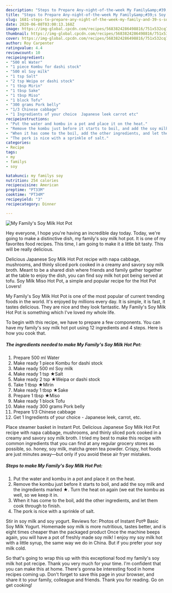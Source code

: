 ```yaml
---
description: "Steps to Prepare Any-night-of-the-week My Family&amp;#39;s Soy Milk Hot Pot"
title: "Steps to Prepare Any-night-of-the-week My Family&amp;#39;s Soy Milk Hot Pot"
slug: 1681-steps-to-prepare-any-night-of-the-week-my-family-and-39-s-soy-milk-hot-pot
date: 2020-06-08T03:00:13.168Z
image: https://img-global.cpcdn.com/recipes/5683824286498816/751x532cq70/my-familys-soy-milk-hot-pot-recipe-main-photo.jpg
thumbnail: https://img-global.cpcdn.com/recipes/5683824286498816/751x532cq70/my-familys-soy-milk-hot-pot-recipe-main-photo.jpg
cover: https://img-global.cpcdn.com/recipes/5683824286498816/751x532cq70/my-familys-soy-milk-hot-pot-recipe-main-photo.jpg
author: Roy Carpenter
ratingvalue: 4.4
reviewcount: 10
recipeingredient:
- "500 ml Water"
- "1 piece Kombu for dashi stock"
- "500 ml Soy milk"
- "1 tsp Salt"
- "2 tsp Weipa or dashi stock"
- "1 tbsp Mirin"
- "1 tbsp Sake"
- "1 tbsp Miso"
- "1 block Tofu"
- "300 grams Pork belly"
- "1/3 Chinese cabbage"
- "1 Ingredients of your choice  Japanese leek carrot etc"
recipeinstructions:
- "Put the water and kombu in a pot and place it on the heat."
- "Remove the kombu just before it starts to boil, and add the soy milk and the ingredients marked ★. Turn the heat on again (we eat the kombu as well, so we keep it in."
- "When it has come to the boil, add the other ingredients, and let them cook through to finish."
- "The pork is nice with a sprinkle of salt."
categories:
- Recipe
tags:
- my
- familys
- soy

katakunci: my familys soy 
nutrition: 254 calories
recipecuisine: American
preptime: "PT33M"
cooktime: "PT34M"
recipeyield: "3"
recipecategory: Dinner

---
```



![My Family&#39;s Soy Milk Hot Pot](https://img-global.cpcdn.com/recipes/5683824286498816/751x532cq70/my-familys-soy-milk-hot-pot-recipe-main-photo.jpg)

Hey everyone, I hope you're having an incredible day today. Today, we're going to make a distinctive dish, my family&#39;s soy milk hot pot. It is one of my favorites food recipes. This time, I am going to make it a little bit tasty. This will be really delicious.

Delicious Japanese Soy Milk Hot Pot recipe with napa cabbage, mushrooms, and thinly sliced pork cooked in a creamy and savory soy milk broth. Meant to be a shared dish where friends and family gather together at the table to enjoy the dish, you can find soy milk hot pot being served at tofu. Soy Milk Miso Hot Pot, a simple and popular recipe for the Hot Pot Lovers!

My Family&#39;s Soy Milk Hot Pot is one of the most popular of current trending foods in the world. It's enjoyed by millions every day. It is simple, it is fast, it tastes delicious. They are nice and they look fantastic. My Family&#39;s Soy Milk Hot Pot is something which I've loved my whole life.


To begin with this recipe, we have to prepare a few components. You can have my family&#39;s soy milk hot pot using 12 ingredients and 4 steps. Here is how you cook that.

<!--inarticleads1-->

##### The ingredients needed to make My Family&#39;s Soy Milk Hot Pot:

1. Prepare 500 ml Water
1. Make ready 1 piece Kombu for dashi stock
1. Make ready 500 ml Soy milk
1. Make ready 1 tsp ★Salt
1. Make ready 2 tsp ★Weipa or dashi stock
1. Take 1 tbsp ★Mirin
1. Make ready 1 tbsp ★Sake
1. Prepare 1 tbsp ★Miso
1. Make ready 1 block Tofu
1. Make ready 300 grams Pork belly
1. Prepare 1/3 Chinese cabbage
1. Get 1 Ingredients of your choice - Japanese leek, carrot, etc.


Place steamer basket in Instant Pot. Delicious Japanese Soy Milk Hot Pot recipe with napa cabbage, mushrooms, and thinly sliced pork cooked in a creamy and savory soy milk broth. I tried my best to make this recipe with common ingredients that you can find at any regular grocery stores as possible, so. honey, soy milk, matcha green tea powder. Crispy, hot foods are just minutes away—but only if you avoid these air fryer mistakes. 

<!--inarticleads2-->

##### Steps to make My Family&#39;s Soy Milk Hot Pot:

1. Put the water and kombu in a pot and place it on the heat.
1. Remove the kombu just before it starts to boil, and add the soy milk and the ingredients marked ★. Turn the heat on again (we eat the kombu as well, so we keep it in.
1. When it has come to the boil, add the other ingredients, and let them cook through to finish.
1. The pork is nice with a sprinkle of salt.


Stir in soy milk and soy yogurt. Reviews for: Photos of Instant Pot® Basic Soy Milk Yogurt. Homemade soy milk is more nutritious, tastes better, and is eight times cheaper than the packaged product Once the machine beeps again, you will have a pot of freshly made soy milk! I enjoy my soy milk hot with a little syrup, the same way we do in China. But if you prefer your soy milk cold. 

So that's going to wrap this up with this exceptional food my family&#39;s soy milk hot pot recipe. Thank you very much for your time. I'm confident that you can make this at home. There's gonna be interesting food in home recipes coming up. Don't forget to save this page in your browser, and share it to your family, colleague and friends. Thank you for reading. Go on get cooking!
